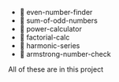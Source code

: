 * 📁 even-number-finder
* 📁 sum-of-odd-numbers
* 📁 power-calculator
* 📁 factorial-calc
* 📁 harmonic-series
* 📁 armstrong-number-check

All of these are in this project